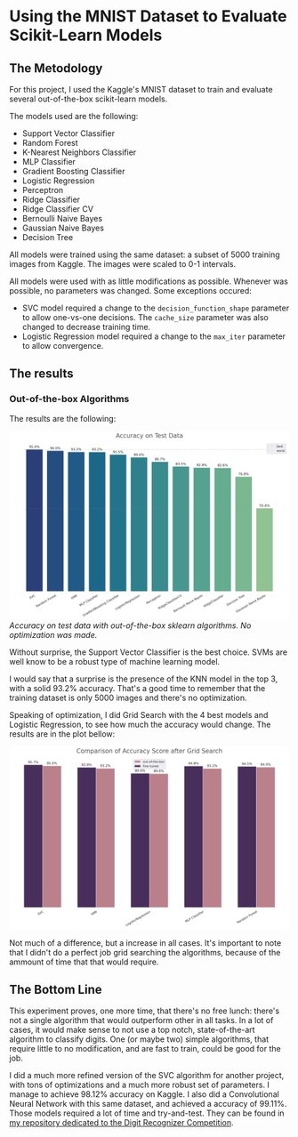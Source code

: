 # Using the MNIST Dataset to Evaluate Scikit-Learn Models

## The Metodology

For this project, I used the Kaggle's MNIST dataset to train and evaluate several out-of-the-box scikit-learn models.

The models used are the following:

  * Support Vector Classifier
  * Random Forest
  * K-Nearest Neighbors Classifier
  * MLP Classifier
  * Gradient Boosting Classifier
  * Logistic Regression
  * Perceptron
  * Ridge Classifier
  * Ridge Classifier CV
  * Bernoulli Naive Bayes
  * Gaussian Naive Bayes
  * Decision Tree

All models were trained using the same dataset: a subset of 5000 training images from Kaggle. The images were scaled to 0-1 intervals.

All models were used with as little modifications as possible. Whenever was possible, no parameters was changed. Some exceptions occured:
- SVC model required a change to the ```decision_function_shape``` parameter to allow one-vs-one decisions. The ```cache_size``` parameter was also changed to decrease training time.
- Logistic Regression model required a change to the ```max_iter``` parameter to allow convergence.

## The results

### Out-of-the-box Algorithms

The results are the following:

![Out-Of-The-Box Models' Accuracy on Test Data](https://raw.githubusercontent.com/pedrohortencio/machine-learning-gladiator/main/MNIST/Accuracy-test.png)
*Accuracy on test data with out-of-the-box sklearn algorithms. No optimization was made.*

Without surprise, the Support Vector Classifier is the best choice. SVMs are well know to be a robust type of machine learning model.

I would say that a surprise is the presence of the KNN model in the top 3, with a solid 93.2% accuracy. That's a good time to remember that the training dataset is only 5000 images and there's no optimization.

Speaking of optimization, I did Grid Search with the 4 best models and Logistic Regression, to see how much the accuracy would change. The results are in the plot bellow:

![Accuracy after Grid Search](https://raw.githubusercontent.com/pedrohortencio/machine-learning-gladiator/main/MNIST/Accuracy-test-ft.png)

Not much of a difference, but a increase in all cases. It's important to note that I didn't do a perfect job grid searching the algorithms, because of the ammount of time that that would require.

## The Bottom Line

This experiment proves, one more time, that there's no free lunch: there's not a single algorithm that would outperform other in all tasks. In a lot of cases, it would make sense to
not use a top notch, state-of-the-art algorithm to classify digits. One (or maybe two) simple algorithms, that require little to no modification, and are fast to train, could be good
for the job.

I did a much more refined version of the SVC algorithm for another project, with tons of optimizations and a much more robust set of parameters. I manage to achieve 98.12% accuracy on
Kaggle. I also did a Convolutional Neural Network with this same dataset, and achieved a accuracy of 99.11%. Those models required a lot of time and try-and-test. They can be found
in [my repository dedicated to the Digit Recognizer Competition](https://github.com/pedrohortencio/digit-recognizer-kaggle).
